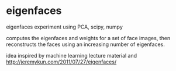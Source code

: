 eigenfaces
==========

eigenfaces experiment using PCA, scipy, numpy

computes the eigenfaces and weights for a set of face images, then reconstructs the faces using an increasing number of eigenfaces.

idea inspired by machine learning lecture material and http://jeremykun.com/2011/07/27/eigenfaces/
